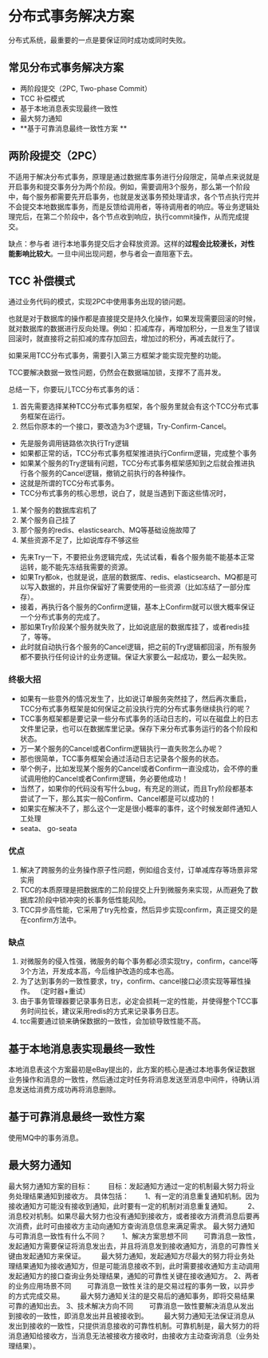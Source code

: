 # 分布式事务解决方案

分布式系统，最重要的一点是要保证同时成功或同时失败。



## 常见分布式事务解决方案

- 两阶段提交（2PC, Two-phase Commit）
- TCC 补偿模式
- 基于本地消息表实现最终一致性
- 最大努力通知
- **基于可靠消息最终一致性方案 **



## 两阶段提交（2PC）

不适用于解决分布式事务，原理是通过数据库事务进行分段限定，简单点来说就是开启事务和提交事务分为两个阶段。例如，需要调用3个服务，那么第一个阶段中，每个服务都需要先开启事务，也就是发送事务预处理请求，各个节点执行完并不会提交本地数据库事务，而是反馈给调用者，等待调用者的响应。等业务逻辑处理完后，在第二个阶段中，各个节点收到响应，执行commit操作，从而完成提交。

缺点：参与者 进行本地事务提交后才会释放资源。这样的**过程会比较漫长，对性能影响比较大**。一旦中间出现问题，参与者会一直阻塞下去。



## TCC 补偿模式

通过业务代码的模式，实现2PC中使用事务出现的锁问题。

也就是对于数据库的操作都是直接提交是持久化操作，如果发现需要回滚的时候，就对数据库的数据进行反向处理。例如：扣减库存，再增加积分，一旦发生了错误回滚时，就直接将之前扣减的库存加回去，增加过的积分，再减去就行了。

如果采用TCC分布式事务，需要引入第三方框架才能实现完整的功能。

TCC要解决数据一致性问题，仍然会在数据端加锁，支撑不了高并发。

总结一下，你要玩儿TCC分布式事务的话：

1. 首先需要选择某种TCC分布式事务框架，各个服务里就会有这个TCC分布式事务框架在运行。
2. 然后你原本的一个接口，要改造为3个逻辑，Try-Confirm-Cancel。

- 先是服务调用链路依次执行Try逻辑
- 如果都正常的话，TCC分布式事务框架推进执行Confirm逻辑，完成整个事务
- 如果某个服务的Try逻辑有问题，TCC分布式事务框架感知到之后就会推进执行各个服务的Cancel逻辑，撤销之前执行的各种操作。
- 这就是所谓的TCC分布式事务。
- TCC分布式事务的核心思想，说白了，就是当遇到下面这些情况时，

1. 某个服务的数据库宕机了
2. 某个服务自己挂了
3. 那个服务的redis、elasticsearch、MQ等基础设施故障了
4. 某些资源不足了，比如说库存不够这些

- 先来Try一下，不要把业务逻辑完成，先试试看，看各个服务能不能基本正常运转，能不能先冻结我需要的资源。
- 如果Try都ok，也就是说，底层的数据库、redis、elasticsearch、MQ都是可以写入数据的，并且你保留好了需要使用的一些资源（比如冻结了一部分库存）。
- 接着，再执行各个服务的Confirm逻辑，基本上Confirm就可以很大概率保证一个分布式事务的完成了。
- 那如果Try阶段某个服务就失败了，比如说底层的数据库挂了，或者redis挂了，等等。
- 此时就自动执行各个服务的Cancel逻辑，把之前的Try逻辑都回滚，所有服务都不要执行任何设计的业务逻辑。保证大家要么一起成功，要么一起失败。

### 终极大招

- 如果有一些意外的情况发生了，比如说订单服务突然挂了，然后再次重启，TCC分布式事务框架是如何保证之前没执行完的分布式事务继续执行的呢？
- TCC事务框架都是要记录一些分布式事务的活动日志的，可以在磁盘上的日志文件里记录，也可以在数据库里记录。保存下来分布式事务运行的各个阶段和状态。
- 万一某个服务的Cancel或者Confirm逻辑执行一直失败怎么办呢？
- 那也很简单，TCC事务框架会通过活动日志记录各个服务的状态。
- 举个例子，比如发现某个服务的Cancel或者Confirm一直没成功，会不停的重试调用他的Cancel或者Confirm逻辑，务必要他成功！
- 当然了，如果你的代码没有写什么bug，有充足的测试，而且Try阶段都基本尝试了一下，那么其实一般Confirm、Cancel都是可以成功的！
- 如果实在解决不了，那么这个一定是很小概率的事件，这个时候发邮件通知人工处理
- seata、 go-seata

### 优点

1. 解决了跨服务的业务操作原子性问题，例如组合支付，订单减库存等场景非常实用
2. TCC的本质原理是把数据库的二阶段提交上升到微服务来实现，从而避免了数据库2阶段中锁冲突的长事务低性能风险。
3. TCC异步高性能，它采用了try先检查，然后异步实现confirm，真正提交的是在confirm方法中。

### 缺点

1. 对微服务的侵入性强，微服务的每个事务都必须实现try，confirm，cancel等3个方法，开发成本高，今后维护改造的成本也高。
2. 为了达到事务的一致性要求，try，confirm、cancel接口必须实现等幂性操作。
   （定时器+重试）
3. 由于事务管理器要记录事务日志，必定会损耗一定的性能，并使得整个TCC事务时间拉长，建议采用redis的方式来记录事务日志。
4. tcc需要通过锁来确保数据的一致性，会加锁导致性能不高。



## 基于本地消息表实现最终一致性

本地消息表这个方案最初是eBay提出的，此方案的核心是通过本地事务保证数据业务操作和消息的一致性，然后通过定时任务将消息发送至消息中间件，待确认消息发送给消费方成功再将消息删除。



## 基于可靠消息最终一致性方案

使用MQ中的事务消息。



## 最大努力通知

最大努力通知方案的目标：
　　目标：发起通知方通过一定的机制最大努力将业务处理结果通知到接收方。
具体包括：
　　1、有一定的消息重复通知机制。因为接收通知方可能没有接收到通知，此时要有一定的机制对消息重复通知。
　　2、消息校对机制。如果尽最大努力也没有通知到接收方，或者接收方消费消息后要再次消费，此时可由接收方主动向通知方查询消息信息来满足需求。
最大努力通知与可靠消息一致性有什么不同？
　　1、解决方案思想不同
　　可靠消息一致性，发起通知方需要保证将消息发出去，并且将消息发到接收通知方，消息的可靠性关键由发起通知方来保证。
　　最大努力通知，发起通知方尽最大的努力将业务处理结果通知为接收通知方，但是可能消息接收不到，此时需要接收通知方主动调用发起通知方的接口查询业务处理结果，通知的可靠性关键在接收通知方。
2、两者的业务应用场景不同
　　可靠消息一致性关注的是交易过程的事务一致，以异步的方式完成交易。
　　最大努力通知关注的是交易后的通知事务，即将交易结果可靠的通知出去。
3、技术解决方向不同
　　可靠消息一致性要解决消息从发出到接收的一致性，即消息发出并且被接收到。
　　最大努力通知无法保证消息从发出到接收的一致性，只提供消息接收的可靠性机制。可靠机制是，最大努力的将消息通知给接收方，当消息无法被接收方接收时，由接收方主动查询消息（业务处理结果）。